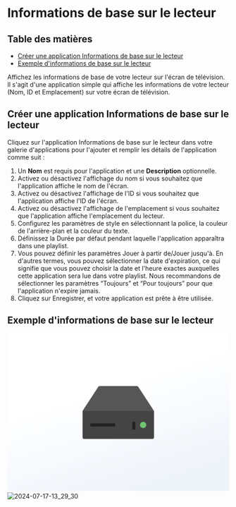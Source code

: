 # Informations de base sur le lecteur

## Table des matières
- [Créer une application Informations de base sur le lecteur](#créer-une-application-informations-de-base-sur-le-lecteur)
- [Exemple d'informations de base sur le lecteur](#exemple-dinformations-de-base-sur-le-lecteur)

Affichez les informations de base de votre lecteur sur l'écran de télévision. Il s'agit d'une application simple qui affiche les informations de votre lecteur (Nom, ID et Emplacement) sur votre écran de télévision.

## Créer une application Informations de base sur le lecteur
Cliquez sur l'application Informations de base sur le lecteur dans votre galerie d'applications pour l'ajouter et remplir les détails de l'application comme suit :
1.  Un **Nom** est requis pour l'application et une **Description** optionnelle.
2.  Activez ou désactivez l'affichage du nom si vous souhaitez que l'application affiche le nom de l'écran.
3.  Activez ou désactivez l'affichage de l'ID si vous souhaitez que l'application affiche l'ID de l'écran.
4.  Activez ou désactivez l'affichage de l'emplacement si vous souhaitez que l'application affiche l'emplacement du lecteur.
5.  Configurez les paramètres de style en sélectionnant la police, la couleur de l'arrière-plan et la couleur du texte.
6.  Définissez la Durée par défaut pendant laquelle l'application apparaîtra dans une playlist.
7.  Vous pouvez définir les paramètres Jouer à partir de/Jouer jusqu'à. En d'autres termes, vous pouvez sélectionner la date d'expiration, ce qui signifie que vous pouvez choisir la date et l'heure exactes auxquelles cette application sera lue dans votre playlist. Nous recommandons de sélectionner les paramètres “Toujours” et “Pour toujours” pour que l'application n'expire jamais.
8.  Cliquez sur Enregistrer, et votre application est prête à être utilisée.

## Exemple d'informations de base sur le lecteur

![Player-Basic-info-1](./images/Player-Basic-info-1.png)
![2024-07-17-13_29_30](./images/2024-07-17-13_29_30.png)